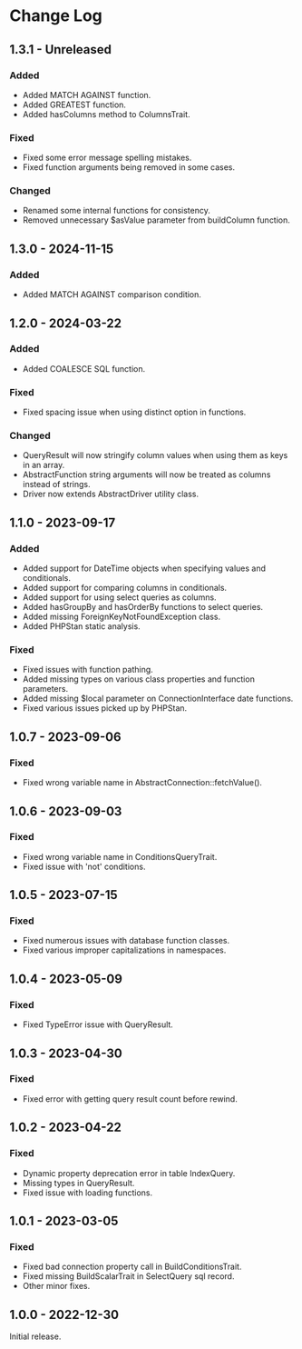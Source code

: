 # Change Log

## 1.3.1 - Unreleased

### Added

- Added MATCH AGAINST function.
- Added GREATEST function.
- Added hasColumns method to ColumnsTrait.

### Fixed

- Fixed some error message spelling mistakes.
- Fixed function arguments being removed in some cases.

### Changed

- Renamed some internal functions for consistency.
- Removed unnecessary $asValue parameter from buildColumn function.

## 1.3.0 - 2024-11-15

### Added

- Added MATCH AGAINST comparison condition.

## 1.2.0 - 2024-03-22

### Added

- Added COALESCE SQL function.

### Fixed

- Fixed spacing issue when using distinct option in functions.

### Changed

- QueryResult will now stringify column values when using them as keys in an array.
- AbstractFunction string arguments will now be treated as columns instead of strings.
- Driver now extends AbstractDriver utility class.

## 1.1.0 - 2023-09-17

### Added

- Added support for DateTime objects when specifying values and conditionals.
- Added support for comparing columns in conditionals.
- Added support for using select queries as columns.
- Added hasGroupBy and hasOrderBy functions to select queries.
- Added missing ForeignKeyNotFoundException class.
- Added PHPStan static analysis.

### Fixed

- Fixed issues with function pathing.
- Added missing types on various class properties and function parameters.
- Added missing $local parameter on ConnectionInterface date functions.
- Fixed various issues picked up by PHPStan.

## 1.0.7 - 2023-09-06

### Fixed

- Fixed wrong variable name in AbstractConnection::fetchValue().

## 1.0.6 - 2023-09-03

### Fixed

- Fixed wrong variable name in ConditionsQueryTrait.
- Fixed issue with 'not' conditions.

## 1.0.5 - 2023-07-15

### Fixed

- Fixed numerous issues with database function classes.
- Fixed various improper capitalizations in namespaces.

## 1.0.4 - 2023-05-09

### Fixed

- Fixed TypeError issue with QueryResult.

## 1.0.3 - 2023-04-30

### Fixed

- Fixed error with getting query result count before rewind.

## 1.0.2 - 2023-04-22

### Fixed

- Dynamic property deprecation error in table IndexQuery.
- Missing types in QueryResult.
- Fixed issue with loading functions.

## 1.0.1 - 2023-03-05

### Fixed

- Fixed bad connection property call in BuildConditionsTrait.
- Fixed missing BuildScalarTrait in SelectQuery sql record.
- Other minor fixes.

## 1.0.0 - 2022-12-30

Initial release.
